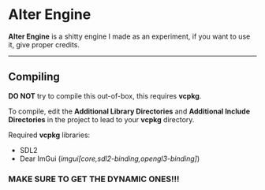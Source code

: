 # Alter Engine
**Alter Engine** is a shitty engine I made as an experiment, if you want to use it, give proper credits.

--------------

## Compiling

**DO NOT** try to compile this out-of-box, this requires **vcpkg**.

To compile, edit the **Additional Library Directories** and **Additional Include Directories** in the project to lead to your **vcpkg** directory.

Required **vcpkg** libraries:
- SDL2
- Dear ImGui (*imgui[core,sdl2-binding,opengl3-binding]*)

### MAKE SURE TO GET THE DYNAMIC ONES!!!